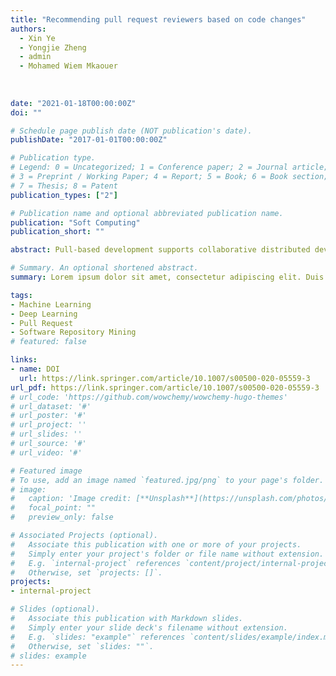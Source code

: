 ```yaml
---
title: "Recommending pull request reviewers based on code changes"
authors:
  - Xin Ye
  - Yongjie Zheng
  - admin
  - Mohamed Wiem Mkaouer
  
  
  
date: "2021-01-18T00:00:00Z"
doi: ""

# Schedule page publish date (NOT publication's date).
publishDate: "2017-01-01T00:00:00Z"

# Publication type.
# Legend: 0 = Uncategorized; 1 = Conference paper; 2 = Journal article;
# 3 = Preprint / Working Paper; 4 = Report; 5 = Book; 6 = Book section;
# 7 = Thesis; 8 = Patent
publication_types: ["2"]

# Publication name and optional abbreviated publication name.
publication: "Soft Computing"
publication_short: ""

abstract: Pull-based development supports collaborative distributed development. It enables developers to collaborate on projects hosted on GitHub. If a developer wants to collaborate on a project, he/she will fork the repository, make modifications on the forked repository and send a pull request to the development team to ask for a merge of the code changes to the official repository. When the development team receives a pull request, the team members will review the changes and make a decision on whether to accept the changes or not. However, efficiently finding suitable pull request reviewers is a challenge. In this paper, we propose a multi-instance-based deep neural network model to recommend reviewers for pull requests. Given a pull request, our model extracts three features, which pull request title, commit message, and code change. 

# Summary. An optional shortened abstract.
summary: Lorem ipsum dolor sit amet, consectetur adipiscing elit. Duis posuere tellus ac convallis placerat. Proin tincidunt magna sed ex sollicitudin condimentum.

tags:
- Machine Learning
- Deep Learning
- Pull Request
- Software Repository Mining
# featured: false

links:
- name: DOI
  url: https://link.springer.com/article/10.1007/s00500-020-05559-3
url_pdf: https://link.springer.com/article/10.1007/s00500-020-05559-3
# url_code: 'https://github.com/wowchemy/wowchemy-hugo-themes'
# url_dataset: '#'
# url_poster: '#'
# url_project: ''
# url_slides: ''
# url_source: '#'
# url_video: '#'

# Featured image
# To use, add an image named `featured.jpg/png` to your page's folder. 
# image:
#   caption: 'Image credit: [**Unsplash**](https://unsplash.com/photos/s9CC2SKySJM)'
#   focal_point: ""
#   preview_only: false

# Associated Projects (optional).
#   Associate this publication with one or more of your projects.
#   Simply enter your project's folder or file name without extension.
#   E.g. `internal-project` references `content/project/internal-project/index.md`.
#   Otherwise, set `projects: []`.
projects:
- internal-project

# Slides (optional).
#   Associate this publication with Markdown slides.
#   Simply enter your slide deck's filename without extension.
#   E.g. `slides: "example"` references `content/slides/example/index.md`.
#   Otherwise, set `slides: ""`.
# slides: example
---
```


<!-- {{% callout note %}}
Create your slides in Markdown - click the *Slides* button to check out the example.
{{% /callout %}}

Supplementary notes can be added here, including [code, math, and images](https://wowchemy.com/docs/writing-markdown-latex/). -->
